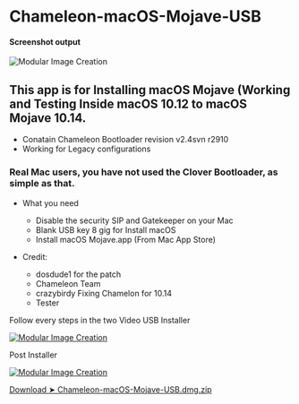 # Chameleon-macOS-Mojave-USB
#### Screenshot output
![Modular Image Creation](https://i25.servimg.com/u/f25/18/50/18/69/captu240.png)

## This app is for Installing macOS Mojave (Working and Testing Inside macOS 10.12 to macOS Mojave 10.14.

  - Conatain Chameleon Bootloader revision v2.4svn r2910
  - Working for Legacy configurations


### Real Mac users, you have not used the Clover Bootloader, as simple as that.

* What you need

   - Disable the security SIP and Gatekeeper on your Mac
   - Blank USB key 8 gig for Install macOS
   - Install macOS Mojave.app (From Mac App Store)
 
* Credit: 
   - dosdude1 for the patch
   - Chameleon Team
   - crazybirdy Fixing Chamelon for 10.14
   - Tester

Follow every steps in the two Video
USB Installer
                           
[![Modular Image Creation](https://i25.servimg.com/u/f25/18/50/18/69/macosm10.png)](https://youtu.be/dG5HG60EzT0)

Post Installer

[![Modular Image Creation](https://i25.servimg.com/u/f25/18/50/18/69/macosm10.png)](https://youtu.be/FSF5oO4VDUA)


[Download ➤ Chameleon-macOS-Mojave-USB.dmg.zip]()
